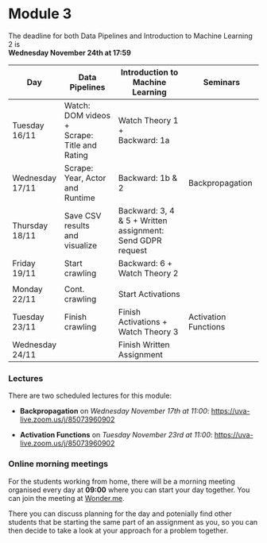 
# Module 3

The deadline for both Data Pipelines and Introduction to Machine Learning 2 is<br>**Wednesday November 24th at 17:59**

| Day                | Data Pipelines               | Introduction to<br>Machine Learning | Seminars                    |
| ------------------ | ---------------------------- | ----------------------------------- | --------------------------- |
| Tuesday<br>16/11   | Watch: DOM videos +<br>Scrape: Title and Rating | Watch Theory 1 +<br>Backward: 1a |             |
| Wednesday<br>17/11 | Scrape: Year, Actor<br>and Runtime | Backward: 1b & 2              | Backpropagation             |
| Thursday<br>18/11  | Save CSV results<br>and visualize | Backward: 3, 4 & 5 + Written<br>assignment: Send GDPR request | |
| Friday<br>19/11    | Start crawling               | Backward: 6 +<br>Watch Theory 2     |                             |
|                    |                              |                                     |                             |
| Monday<br>22/11    | Cont. crawling               | Start Activations                   |                             |
| Tuesday<br>23/11   | Finish crawling              | Finish Activations +<br>Watch Theory 3 | Activation Functions     |
| Wednesday<br>24/11 |                              | Finish Written Assignment           |                             |

### Lectures

There are two scheduled lectures for this module:

* **Backpropagation** on *Wednesday November 17th at 11:00*: <https://uva-live.zoom.us/j/85073960902>

* **Activation Functions** on *Tuesday November 23rd at 11:00*: <https://uva-live.zoom.us/j/85073960902>

### Online morning meetings

For the students working from home, there will be a morning meeting organised
every day at **09:00** where you can start your day together. You can join the
meeting at
[Wonder.me](https://www.wonder.me/r?id=c6cdcb4d-7901-44dc-9b9f-fe90898c22a5).

There you can discuss planning for the day and potenially find other students
that be starting the same part of an assignment as you, so you can
then decide to take a look at your approach for a problem together.

